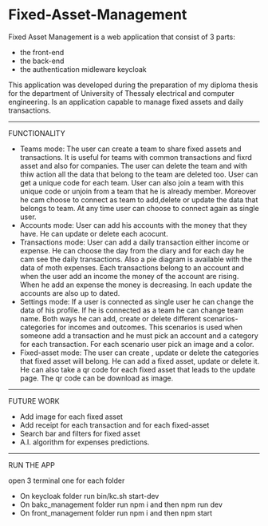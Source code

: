 # Fixed-Asset-Management
Fixed Asset Management is a web application that consist of 3 parts:
 - the front-end
 - the back-end 
 - the authentication midleware keycloak
 
This application was developed during the preparation of my diploma thesis for the department of University of Thessaly electrical and computer engineering.
Is an application capable to manage fixed assets and daily transactions.
***********************************************************************************************************************************************************************
FUNCTIONALITY

- Teams mode: The user can create a team to share fixed assets and transactions. It is useful for teams with common transactions and fixrd asset and also for companies. The user can delete the team and with thiw action all the data that belong to the team are deleted too. User can get a unique code for each team. User can also join a team with this unique code or unjoin from a team that he is already member. Moreover he cam choose to connect as team to add,delete or update the data that belongs to team.
At any time user can choose to connect again as single user.
- Accounts mode: User can add his accounts with the money that they have. He can update or delete each acocunt.
- Transactions mode: User can add a daily transaction either income or expense. He can choose the day from the diary and for each day he cam see the daily transactions. Also
 a pie diagram is available with the data of moth expenses. Each transactions belong to an account and when the user add an income the money of the account are rising. When
 he add an expense the money is decreasing. In each update the accounts are also up to dated.
- Settings mode: If a user is connected as single user he can change the data of his profile. If he is connected as a team he can change team name. Both ways he can add, create 
 or delete different scenarios-categories for incomes and outcomes. This scenarios is used when someone add a transaction and he must pick an account and a category for each
 transaction. For each scenario user pick an image and a color.
- Fixed-asset mode: The user can create , update or delete the categories that fixed asset will belong. He can add a fixed asset, update or delete it. He can also take a qr 
 code for each fixed asset that leads to the update page. The qr code can be download as image. 
 
 
 *************************************************************************************************************************************************************************
 FUTURE WORK
 - Add image for each fixed asset
 - Add receipt for each transaction and for each fixed-asset 
 - Search bar and filters for fixed asset
 - A.I. algorithm for expenses predictions.
*******************************************************************************************************************************************************************************
RUN THE APP

open 3 terminal one for each folder
- On keycloak folder run bin/kc.sh start-dev
- On bakc_management folder run npm i and then npm run dev
- On front_management folder run npm i and then npm start
